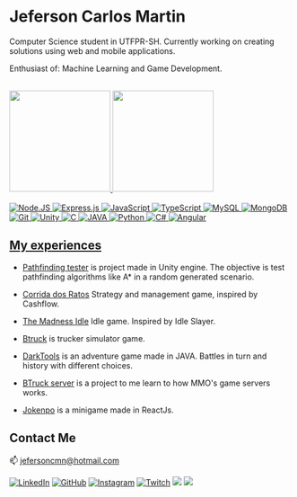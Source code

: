 # Jeferson Carlos Martin

Computer Science student in UTFPR-SH.
Currently working on creating solutions using web and mobile applications.

Enthusiast of: Machine Learning and Game Development.

<br>

<div>
  <a href="https://github.com/jefersoncmn">
  <img height="180em" src="https://github-readme-stats.vercel.app/api?username=Jefersoncmn&show_icons=true&hide=issues,stars&theme=dracula"/>
  <img height="180em" src="https://github-readme-stats.vercel.app/api/top-langs/?username=Jefersoncmn&theme=dracula&layout=compact&langs_count=10"/>
</div>

<br/>
<div style="display: inline_block">
  <img alt="Node.JS" src="https://img.shields.io/badge/Node.js-43853D?style=for-the-badge&logo=node.js&logoColor=white" />
  
  <img alt="Express.js" src="https://img.shields.io/badge/Express.js-404D59?style=for-the-badge" />

  <img alt="JavaScript" src="https://img.shields.io/badge/JavaScript-FFDC0B?style=for-the-badge&logo=javascript&logoColor=000&labelColor=FFDC0B" />

  <img alt="TypeScript" src="https://img.shields.io/badge/TypeScript-3276E6?style=for-the-badge&logo=typescript&logoColor=white&labelColor=3276E6" />

  <img alt="MySQL" src="https://img.shields.io/badge/mysql-000000?&style=for-the-badge&logo=mysql&logoColor=white"/>
  
  <img alt="MongoDB" src="https://img.shields.io/badge/MongoDB-4EA94B?style=for-the-badge&logo=mongodb&logoColor=white"/>


  <img alt="Git" src="https://img.shields.io/badge/git%20-%23F05033.svg?&style=for-the-badge&logo=git&logoColor=white"/>
  
  <img alt="Unity" src="https://img.shields.io/badge/-Unity-663399?logo=Unity&style=for-the-badge"/>
  
  <img alt="C" src="https://img.shields.io/badge/-C-87CEFA?logo=C&style=for-the-badge&logoColor=black"/>
  
  <img alt="JAVA" src="https://img.shields.io/badge/-JAVA-696969?logo=JAVA&style=for-the-badge&logoColor=white"/>
  
  <img alt="Python" src="https://img.shields.io/badge/-Python-FFF8DC?logo=python&style=for-the-badge"/>

  <img alt="C#" src="https://img.shields.io/badge/-csharp-000000?logo=csharp&style=for-the-badge&&logoColor=white"/>
  
  <img alt="Angular" src="https://img.shields.io/badge/Angular-DD0031?style=for-the-badge&logo=angular&logoColor=white"/>
  
</div>

  ## My experiences

- [Pathfinding tester](https://github.com/jefersoncmn/fsiWork1) is project made in Unity engine. The objective is test pathfinding algorithms like A* in a random generated scenario.
- [Corrida dos Ratos](https://github.com/jefersoncmn/CorridaDosRatos) Strategy and management game, inspired by Cashflow.
  
- [The Madness Idle](https://github.com/jefersoncmn/The-Madness-Idle) Idle game. Inspired by Idle Slayer. 
  
- [Btruck](https://github.com/jefersoncmn/Btruck) is trucker simulator game.

- [DarkTools](https://github.com/rafaelomodei/darktools) is an adventure game made in JAVA. Battles in turn and history with different choices.
  
- [BTruck server](https://github.com/jefersoncmn/BtruckServer) is a project to me learn to how MMO's game servers works.

- [Jokenpo](https://github.com/jefersoncmn/Jokenpo) is a minigame made in ReactJs.
  
## Contact Me

:mailbox: [jefersoncmn@hotmail.com](jefersoncmn@hotmail.com)

<div align="justify">

[<img alt="LinkedIn" src="https://img.shields.io/badge/LinkedIn-0077B5?style=for-the-badge&logo=linkedin&logoColor=white"/>](https://www.linkedin.com/in/jefcmn/)
[<img alt="GitHub" src="https://img.shields.io/badge/GitHub-100000?style=for-the-badge&logo=github&logoColor=white"/>](https://github.com/jefersoncmn)
[<img alt="Instagram" src="https://img.shields.io/badge/Instagram-E4405F?style=for-the-badge&logo=instagram&logoColor=white"/>](https://www.instagram.com/jefersoncmn/)
[<img alt="Twitch" src="https://img.shields.io/badge/Twitch-9146FF?style=for-the-badge&logo=twitch&logoColor=white"/>](https://www.twitch.tv/jeferson_martin)
[<img src="https://img.shields.io/badge/YouTube-FF0000?style=for-the-badge&logo=youtube&logoColor=white"/>](https://www.youtube.com/channel/UCa_rv4hq2RvkDMWHok4hcmw)
[<img src="https://img.shields.io/badge/-Gmail-%23333?style=for-the-badge&logo=gmail&logoColor=white"/>](mailto:jefersoncmnn@gmail.com)
